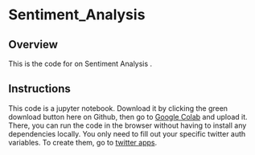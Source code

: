 # Sentiment_Analysis

## Overview 
This is the code for  on Sentiment Analysis . 

## Instructions

This code is a jupyter notebook. Download it by clicking the green download button here on Github, then go to [Google Colab](https://colab.research.google.com) and upload it. There, you can run the code in the browser without having to install any dependencies locally. You only need to fill out your specific twitter auth variables. To create them, go to [twitter apps](http://apps.twitter.com). 



